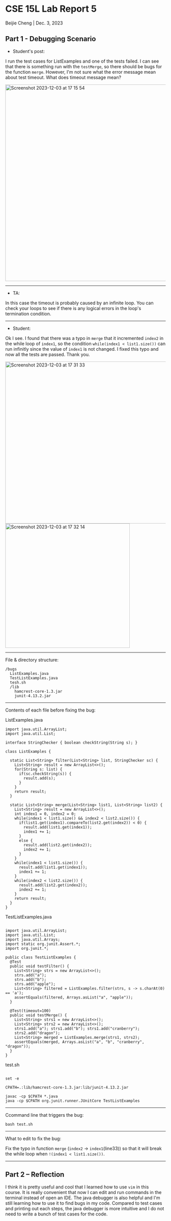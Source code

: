 # CSE 15L Lab Report 5

Beijie Cheng | Dec. 3, 2023

## Part 1 - Debugging Scenario

* Student's post:

I run the test cases for ListExamples and one of the tests failed. I can see that there is something run with the `testMerge`, so there should be bugs for the function `merge`. However, I'm not sure what the error message mean about test timeout. What does timeout message mean?

<img width="618" alt="Screenshot 2023-12-03 at 17 15 54" src="https://github.com/Auroruaaa/cse15l-lab-reports/assets/116754028/66e20657-7155-477c-aa3e-42a2ad1b943b">

--------

* TA:

In this case the timeout is probably caused by an infinite loop. You can check your loops to see if there is any logical errors in the loop's termination condition.

--------

* Student:

Ok I see. I found that there was a typo in `merge` that it incremented `index2` in the while loop of `index1`, so the condition `while(index1 < list1.size())` can run infinitly since the value of `index1` is not changed. I fixed this typo and now all the tests are passed. Thank you.

<img width="509" alt="Screenshot 2023-12-03 at 17 31 33" src="https://github.com/Auroruaaa/cse15l-lab-reports/assets/116754028/6aaa5ab7-217a-4cb4-b080-9b06fe144377">

<img width="391" alt="Screenshot 2023-12-03 at 17 32 14" src="https://github.com/Auroruaaa/cse15l-lab-reports/assets/116754028/e347570d-ed99-41cc-bc09-fb0347314d1b">

--------

File & directory structure:

```
/bugs
  ListExamples.java
  TestListExamples.java
  tesh.sh
  /lib
    hamcrest-core-1.3.jar
    junit-4.13.2.jar
```

--------

Contents of each file before fixing the bug:

ListExamples.java

```
import java.util.ArrayList;
import java.util.List;

interface StringChecker { boolean checkString(String s); }

class ListExamples {

  static List<String> filter(List<String> list, StringChecker sc) {
    List<String> result = new ArrayList<>();
    for(String s: list) {
      if(sc.checkString(s)) {
        result.add(s);
      }
    }
    return result;
  }

  static List<String> merge(List<String> list1, List<String> list2) {
    List<String> result = new ArrayList<>();
    int index1 = 0, index2 = 0;
    while(index1 < list1.size() && index2 < list2.size()) {
      if(list1.get(index1).compareTo(list2.get(index2)) < 0) {
        result.add(list1.get(index1));
        index1 += 1;
      }
      else {
        result.add(list2.get(index2));
        index2 += 1;
      }
    }
    while(index1 < list1.size()) {
      result.add(list1.get(index1));
      index1 += 1;
    }
    while(index2 < list2.size()) {
      result.add(list2.get(index2));
      index2 += 1;
    }
    return result;
  }
}
```

TestListExamples.java

```

import java.util.ArrayList;
import java.util.List;
import java.util.Arrays;
import static org.junit.Assert.*;
import org.junit.*;

public class TestListExamples {
  @Test
  public void testFilter() {
    List<String> strs = new ArrayList<>();
    strs.add("a");
    strs.add("b");
    strs.add("apple");
    List<String> filtered = ListExamples.filter(strs, s -> s.charAt(0) == 'a');
    assertEquals(filtered, Arrays.asList("a", "apple"));
  }
  
  @Test(timeout=100)
  public void testMerge() {
    List<String> strs1 = new ArrayList<>();
    List<String> strs2 = new ArrayList<>();
    strs1.add("a"); strs1.add("b"); strs1.add("cranberry");
    strs2.add("dragon");
    List<String> merged = ListExamples.merge(strs1, strs2);
    assertEquals(merged, Arrays.asList("a", "b", "cranberry", "dragon"));
  }
}

```

test.sh

```

set -e

CPATH=.:lib/hamcrest-core-1.3.jar:lib/junit-4.13.2.jar

javac -cp $CPATH *.java
java -cp $CPATH org.junit.runner.JUnitCore TestListExamples

```

--------

Ccommand line that triggers the bug:

`bash test.sh`

--------

What to edit to fix the bug:

Fix the typo in function `merge` (`index2` -> `index1`(line33)) so that it will break the while loop when `!(index1 < list1.size())`.

--------

## Part 2 – Reflection

I think it is pretty useful and cool that I learned how to use `vim` in this course. It is really convenient that now I can edit and run commands in the terminal instead of open an IDE. The java debugger is also helpful and I'm still learning how to use it to find bugs in my code. Compared to test cases and printing out each steps, the java debugger is more intuitive and I do not need to write a bunch of test cases for the code.
